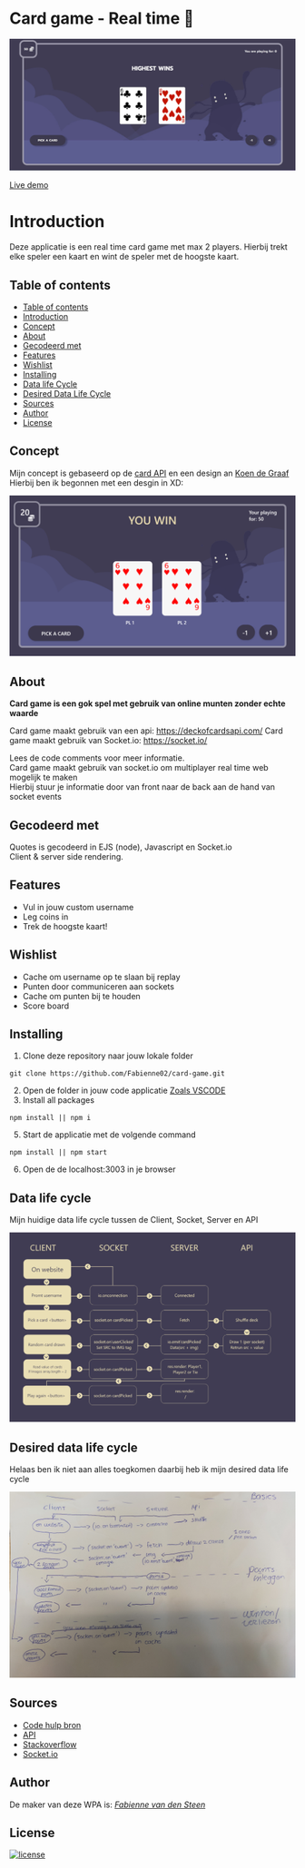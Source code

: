 # Card game - Real time 👻
<img src="https://github.com/Fabienne02/card-game/blob/main/assets/front.jpg" width=530 >

[Live demo](https://thawing-sands-88436.herokuapp.com/)

# Introduction
Deze applicatie is een real time card game met max 2 players. Hierbij trekt elke speler een kaart
en wint de speler met de hoogste kaart. 

## Table of contents
  - [Table of contents](#table-of-contents)
  - [Introduction](#introduction)
  - [Concept](#concept)
  - [About](#about)
  - [Gecodeerd met](#gecodeerd-met)
  - [Features](#features)
  - [Wishlist](#wishlist)
  - [Installing](#installing)
  - [Data life Cycle](#data-life-cycle)
  - [Desired Data Life Cycle](#desired-data-life-cycle)
  - [Sources](#sources)
  - [Author](#author)
  - [License](#license)

## Concept 
Mijn concept is gebaseerd op de [card API](https://deckofcardsapi.com/) en een design an [Koen de Graaf](https://dribbble.com/shots/10954673-Shadow-creatures)
Hierbij ben ik begonnen met een desgin in XD:

<img src="https://github.com/Fabienne02/card-game/blob/main/assets/xd.png" width=530 >

## About
**Card game is een gok spel met gebruik van online munten zonder echte waarde**

Card game maakt gebruik van een api: https://deckofcardsapi.com/
Card game maakt gebruik van Socket.io: https://socket.io/

Lees de code comments voor meer informatie.<br>
Card game maakt gebruik van socket.io om multiplayer real time web mogelijk te maken<br>
Hierbij stuur je informatie door van front naar de back aan de hand van socket events<br>

## Gecodeerd met
Quotes is gecodeerd in EJS (node), Javascript en Socket.io <br>
Client & server side rendering.

## Features
<ul>
  <li>Vul in jouw custom username</li>
  <li>Leg coins in</li>
  <li>Trek de hoogste kaart!</li>
</ul>

## Wishlist
<ul>
  <li>Cache om username op te slaan bij replay</li>
  <li>Punten door communiceren aan sockets</li>
  <li>Cache om punten bij te houden</li>
  <li>Score board</li>
</ul>

## Installing
1. Clone deze repository naar jouw lokale folder
```
git clone https://github.com/Fabienne02/card-game.git
```
2. Open de folder in jouw code applicatie [Zoals VSCODE](https://code.visualstudio.com/Download)
4. Install all packages
```
npm install || npm i
```
5. Start de applicatie met de volgende command
```
npm install || npm start
```
6. Open de de localhost:3003 in je browser

## Data life cycle 
Mijn huidige data life cycle tussen de Client, Socket, Server en API

<img src="https://github.com/Fabienne02/card-game/blob/main/assets/data%20life%20cycle.png">
<br>

## Desired data life cycle 
Helaas ben ik niet aan alles toegkomen daarbij heb ik mijn desired data life cycle

<img src="https://github.com/Fabienne02/card-game/blob/main/assets/data-cycle-2.jpg">

## Sources
- [Code hulp bron](https://developer.mozilla.org/en-US/)
- [API](https://deckofcardsapi.com/)
- [Stackoverflow](https://stackoverflow.com/)
- [Socket.io](https://socket.io/)


## Author
De maker van deze WPA is: [*Fabienne van den Steen*](https://github.com/Fabienne02)

## License 
[![license](https://img.shields.io/github/license/DAVFoundation/captain-n3m0.svg?style=flat-square)]()
